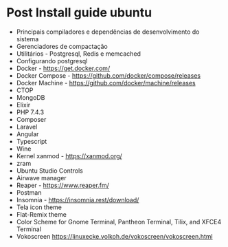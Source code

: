 # Post Install guide ubuntu

- Principais compiladores e dependências de desenvolvimento do sistema
- Gerenciadores de compactação
- Utilitários - Postgresql, Redis e memcached
- Configurando postgresql
- Docker - https://get.docker.com/
- Docker Compose -  https://github.com/docker/compose/releases
- Docker Machine - https://github.com/docker/machine/releases
- CTOP
- MongoDB
- Elixir
- PHP 7.4.3
- Composer
- Laravel
- Angular
- Typescript
- Wine
- Kernel xanmod - https://xanmod.org/
- zram
- Ubuntu Studio Controls
- Airwave manager
- Reaper - https://www.reaper.fm/
- Postman
- Insomnia - https://insomnia.rest/download/
- Tela icon theme
- Flat-Remix theme
- Color Scheme for Gnome Terminal, Pantheon Terminal, Tilix, and XFCE4 Terminal
- Vokoscreen https://linuxecke.volkoh.de/vokoscreen/vokoscreen.html
